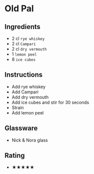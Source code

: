 # Old Pal

## Ingredients
- 2 cl `rye whiskey`
- 2 cl `Campari`
- 2 cl `dry vermouth`
- 1 `lemon peel`
- 8 `ice cubes`

## Instructions
- Add rye whiskey
- Add Campari
- Add dry vermouth
- Add ice cubes and stir for 30 seconds
- Strain
- Add lemon peel

## Glassware
- Nick & Nora glass

## Rating
- ★★★★★